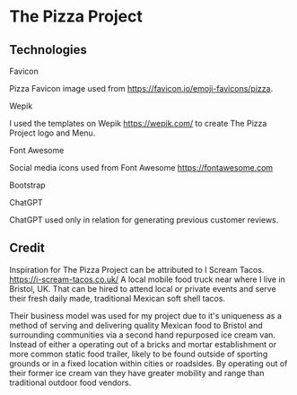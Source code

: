 # The Pizza Project

## Technologies

Favicon

Pizza Favicon image used from <https://favicon.io/emoji-favicons/pizza>.

Wepik

I used the templates on Wepik <https://wepik.com/> to create The Pizza Project logo and Menu.

Font Awesome

Social media icons used from Font Awesome <https://fontawesome.com>

Bootstrap

ChatGPT

ChatGPT used only in relation for generating previous customer reviews.

## Credit

Inspiration for The Pizza Project can be attributed to I Scream Tacos. <https://i-scream-tacos.co.uk/> A local mobile food truck near where I live in Bristol, UK. That can be hired to attend local or private events and serve their fresh daily made, traditional Mexican soft shell tacos.

Their business model was used for my project due to it's uniqueness as a method of serving and delivering quality Mexican food to Bristol and surrounding communities via a second hand repurposed ice cream van. Instead of either a operating out of a bricks and mortar establishment or more common static food trailer, likely to be found outside of sporting grounds or in a fixed location within cities or roadsides. By operating out of their former ice cream van they have greater mobility and range than traditional outdoor food vendors.
